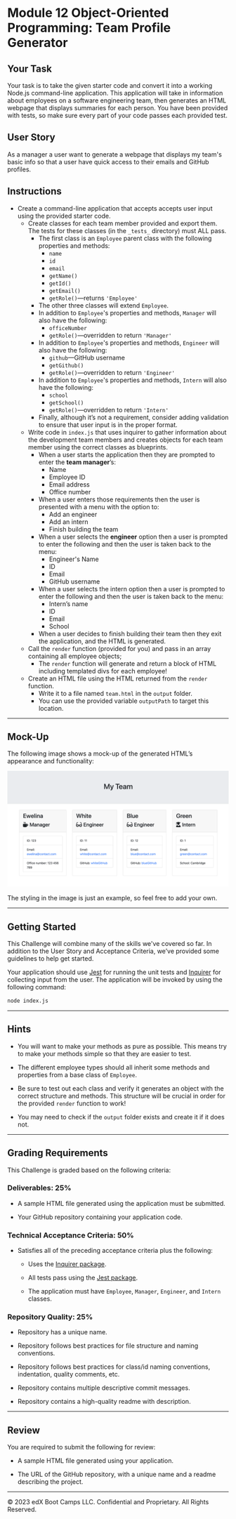 # Module 12 Object-Oriented Programming: Team Profile Generator

## Your Task

Your task is to take the given starter code and convert it into a working
Node.js command-line application. This application will take in information
about employees on a software engineering team, then generates an HTML webpage
that displays summaries for each person. You have been provided with tests, so
make sure every part of your code passes each provided test.

## User Story

As a manager a user want to generate a webpage that displays my team's basic
info so that a user have quick access to their emails and GitHub profiles.

## Instructions

- Create a command-line application that accepts accepts user input using the
  provided starter code.
  - Create classes for each team member provided and export them. The tests for
    these classes (in the `_tests_` directory) must ALL pass.
    - The first class is an `Employee` parent class with the following
      properties and methods:
      - `name`
      - `id`
      - `email`
      - `getName()`
      - `getId()`
      - `getEmail()`
      - `getRole()`&mdash;returns `'Employee'`
    - The other three classes will extend `Employee`.
    - In addition to `Employee`'s properties and methods, `Manager` will also
      have the following:
      - `officeNumber`
      - `getRole()`&mdash;overridden to return `'Manager'`
    - In addition to `Employee`'s properties and methods, `Engineer` will also
      have the following:
      - `github`&mdash;GitHub username
      - `getGithub()`
      - `getRole()`&mdash;overridden to return `'Engineer'`
    - In addition to `Employee`'s properties and methods, `Intern` will also
      have the following:
      - `school`
      - `getSchool()`
      - `getRole()`&mdash;overridden to return `'Intern'`
    - Finally, although it’s not a requirement, consider adding validation to
      ensure that user input is in the proper format.
  - Write code in `index.js` that uses inquirer to gather information about the
    development team members and creates objects for each team member using the
    correct classes as blueprints.
    - When a user starts the application then they are prompted to enter the
      **team manager**’s:
      - Name
      - Employee ID
      - Email address
      - Office number
    - When a user enters those requirements then the user is presented with a
      menu with the option to:
      - Add an engineer
      - Add an intern
      - Finish building the team
    - When a user selects the **engineer** option then a user is prompted to
      enter the following and then the user is taken back to the menu:
      - Engineer's Name
      - ID
      - Email
      - GitHub username
    - When a user selects the intern option then a user is prompted to enter the
      following and then the user is taken back to the menu:
      - Intern’s name
      - ID
      - Email
      - School
    - When a user decides to finish building their team then they exit the
      application, and the HTML is generated.
  - Call the `render` function (provided for you) and pass in an array
    containing all employee objects;
    - The `render` function will generate and return a block of HTML including
      templated divs for each employee!
  - Create an HTML file using the HTML returned from the `render` function.
    - Write it to a file named `team.html` in the `output` folder.
    - You can use the provided variable `outputPath` to target this location.

---

## Mock-Up

The following image shows a mock-up of the generated HTML’s appearance and
functionality:

![HTML webpage titled “My Team” features five boxes listing employee names, titles, and other key info.](./Assets/14-object-oriented-programming-challenge-demo.png)

The styling in the image is just an example, so feel free to add your own.

---

## Getting Started

This Challenge will combine many of the skills we've covered so far. In addition
to the User Story and Acceptance Criteria, we’ve provided some guidelines to
help get started.

Your application should use [Jest](https://www.npmjs.com/package/jest) for
running the unit tests and [Inquirer](https://www.npmjs.com/package/inquirer)
for collecting input from the user. The application will be invoked by using the
following command:

```bash
node index.js
```

---

## Hints

- You will want to make your methods as pure as possible. This means try to make
  your methods simple so that they are easier to test.

- The different employee types should all inherit some methods and properties
  from a base class of `Employee`.

- Be sure to test out each class and verify it generates an object with the
  correct structure and methods. This structure will be crucial in order for the
  provided `render` function to work!
- You may need to check if the `output` folder exists and create it if it does
  not.

---

## Grading Requirements

This Challenge is graded based on the following criteria:

### Deliverables: 25%

- A sample HTML file generated using the application must be submitted.

- Your GitHub repository containing your application code.

### Technical Acceptance Criteria: 50%

- Satisfies all of the preceding acceptance criteria plus the following:

  - Uses the [Inquirer package](https://www.npmjs.com/package/inquirer).

  - All tests pass using the [Jest package](https://www.npmjs.com/package/jest).

  - The application must have `Employee`, `Manager`, `Engineer`, and `Intern`
    classes.

### Repository Quality: 25%

- Repository has a unique name.

- Repository follows best practices for file structure and naming conventions.

- Repository follows best practices for class/id naming conventions,
  indentation, quality comments, etc.

- Repository contains multiple descriptive commit messages.

- Repository contains a high-quality readme with description.

---

## Review

You are required to submit the following for review:

- A sample HTML file generated using your application.

- The URL of the GitHub repository, with a unique name and a readme describing
  the project.

---

© 2023 edX Boot Camps LLC. Confidential and Proprietary. All Rights Reserved.
